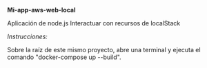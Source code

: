 **Mi-app-aws-web-local**

Aplicación de node.js Interactuar con recursos de localStack

*Instrucciones:*

Sobre la raíz de este mismo proyecto, abre una terminal y ejecuta el comando "docker-compose up --build".